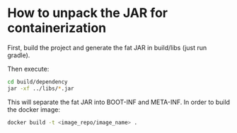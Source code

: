 # How to unpack the JAR for containerization

First, build the project and generate the fat JAR in build/libs (just run gradle).

Then execute:
````bash
cd build/dependency
jar -xf ../libs/*.jar
````

This will separate the fat JAR into BOOT-INF and META-INF.
In order to build the docker image:

````bash
docker build -t <image_repo/image_name> .
````
